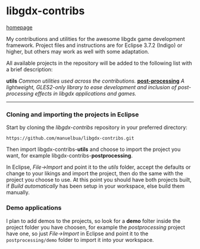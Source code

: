 libgdx-contribs
===============
[homepage](http://manuelbua.github.io/libgdx-contribs/)

My contributions and utilities for the awesome libgdx game development framework.
Project files and instructions are for Eclipse 3.7.2 (Indigo) or higher, but others may work as well with some adaptation.

All available projects in the repository will be added to the following list with a brief description:

__utils__ *Common utilities used across the contributions.*
[__post-processing__](https://github.com/manuelbua/libgdx-contribs/tree/master/postprocessing) *A lightweight, GLES2-only library to ease development and inclusion of post-processing effects in libgdx applications and games.*


***


### Cloning and importing the projects in Eclipse ###

Start by cloning the *libgdx-contribs* repository in your preferred directory:

    https://github.com/manuelbua/libgdx-contribs.git

Then import libgdx-contribs-**utils** and choose to import the project you want, for example libgdx-contribs-**postprocessing**.

In Eclipse, *File->Import* and point it to the *utils* folder, accept the defaults or change to your likings and import the project, then do the same with the project you choose to use.
At this point you should have both projects built, if *Build automatically* has been setup in your workspace, else build them manually.

### Demo applications ###

I plan to add demos to the projects, so look for a **demo** folter inside the project folder you have choosen, for example the *postprocessing* project have one, so just *File->Import* in Eclipse and point it to the `postprocessing/demo` folder to import it into your workspace.
